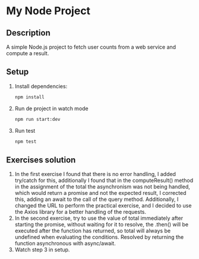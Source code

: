# My Node Project

## Description
A simple Node.js project to fetch user counts from a web service and compute a result.

## Setup
1. Install dependencies:
   ```bash
   npm install
2. Run de project in watch mode
   ```bash
   npm run start:dev 
3. Run test
   ```bash
   npm test

## Exercises solution
1. In the first exercise I found that there is no error handling, I added try/catch for this, additionally I found that in the computeResult() method in the assignment of the total the asynchronism was not being handled, which would return a promise and not the expected result, I corrected this, adding an await to the call of the query method. Additionally, I changed the URL to perform the practical exercise, and I decided to use the Axios library for a better handling of the requests.
2. In the second exercise, try to use the value of total immediately after starting the promise, without waiting for it to resolve, the .then() will be executed after the function has returned, so total will always be undefined when evaluating the conditions. Resolved by returning the function asynchronous with async/await.
3. Watch step 3 in setup.